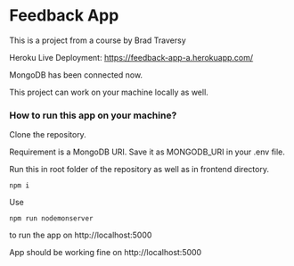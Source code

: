 # Feedback App

This is a project from a course by Brad Traversy

Heroku Live Deployment: https://feedback-app-a.herokuapp.com/

MongoDB has been connected now.

This project can work on your machine locally as well.

### How to run this app on your machine?

Clone the repository.

Requirement is a MongoDB URI. Save it as MONGODB_URI in your .env file.

Run this in root folder of the repository as well as in frontend directory.

```
npm i
```

Use

```
npm run nodemonserver
```

to run the app on http://localhost:5000

App should be working fine on http://localhost:5000
